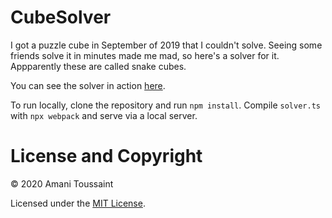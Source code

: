 # CubeSolver

I got a puzzle cube in September of 2019 that I couldn't solve. Seeing some friends solve it in minutes made me mad, so here's a solver for it. Appparently these are called snake cubes.

You can see the solver in action [here](https://headmerchant.github.io/SnakeCubeSolver/).

To run locally, clone the repository and run `npm install`. Compile `solver.ts` with `npx webpack` and serve via a local server.

# License and Copyright

© 2020 Amani Toussaint

Licensed under the [MIT License](LICENSE).